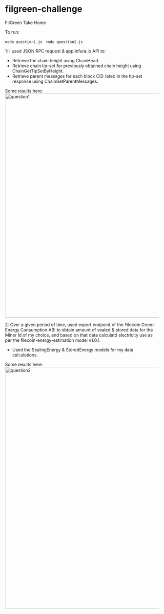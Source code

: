 # filgreen-challenge
FilGreen Take Home

To run: 

```node question1.js```
``` node question2.js```

1: I used JSON RPC request & app.infura.io API to: 
 - Retrieve the chain height using ChainHead. 
 - Retrieve chain tip-set for previously obtained chain height using ChainGetTipSetByHeight. 
 - Retrieve parent messages for each block CID listed in the tip-set response using ChainGetParentMessages.
 
Some results here: 
<img width="733" alt="question1" src="https://user-images.githubusercontent.com/44388988/202822220-bd1bb558-93fc-4c6f-b747-bd2126d7427f.png">


2: Over a given period of time, used export endpoint of the Filecoin Green Energy Consumption ABI to obtain amount of sealed & stored data for the Miner Id of my choice, and based on that data calculatd electricity use as per the filecoin-energy-estimation model v1.0.1.
- Used the SealingEnergy & StoredEnergy models for my data calculations.

Some results here: 
<img width="790" alt="question2" src="https://user-images.githubusercontent.com/44388988/202822231-f54011e6-9947-4d7d-b319-30d4c8bde2db.png">
